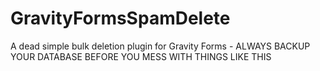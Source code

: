 # GravityFormsSpamDelete
A dead simple bulk deletion plugin for Gravity Forms - ALWAYS BACKUP YOUR DATABASE BEFORE YOU MESS WITH THINGS LIKE THIS
